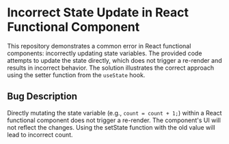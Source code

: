 # Incorrect State Update in React Functional Component
This repository demonstrates a common error in React functional components: incorrectly updating state variables.  The provided code attempts to update the state directly, which does not trigger a re-render and results in incorrect behavior. The solution illustrates the correct approach using the setter function from the `useState` hook.

## Bug Description
Directly mutating the state variable (e.g., `count = count + 1;`) within a React functional component does not trigger a re-render.  The component's UI will not reflect the changes. Using the setState function with the old value will lead to incorrect count.